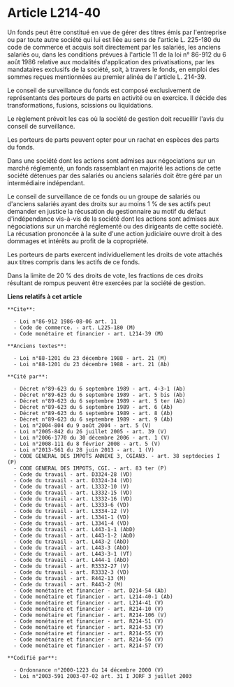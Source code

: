 # Article L214-40

Un fonds peut être constitué en vue de gérer des titres émis par l'entreprise ou par toute autre société qui lui est liée au
sens de l'article L. 225-180 du code de commerce et acquis soit directement par les salariés, les anciens salariés ou, dans
les conditions prévues à l'article 11 de la loi n° 86-912 du 6 août 1986 relative aux modalités d'application des
privatisations, par les mandataires exclusifs de la société, soit, à travers le fonds, en emploi des sommes reçues
mentionnées au premier alinéa de l'article L. 214-39.

Le conseil de surveillance du fonds est composé exclusivement de représentants des porteurs de parts en activité ou en
exercice. Il décide des transformations, fusions, scissions ou liquidations.

Le règlement prévoit les cas où la société de gestion doit recueillir l'avis du conseil de surveillance.

Les porteurs de parts peuvent opter pour un rachat en espèces des parts du fonds.

Dans une société dont les actions sont admises aux négociations sur un marché réglementé, un fonds rassemblant en majorité
les actions de cette société détenues par des salariés ou anciens salariés doit être géré par un intermédiaire indépendant.

Le conseil de surveillance de ce fonds ou un groupe de salariés ou d'anciens salariés ayant des droits sur au moins 1 % de
ses actifs peut demander en justice la récusation du gestionnaire au motif du défaut d'indépendance vis-à-vis de la société
dont les actions sont admises aux négociations sur un marché réglementé ou des dirigeants de cette société. La récusation
prononcée à la suite d'une action judiciaire ouvre droit à des dommages et intérêts au profit de la copropriété.

Les porteurs de parts exercent individuellement les droits de vote attachés aux titres compris dans les actifs de ce fonds.

Dans la limite de 20 % des droits de vote, les fractions de ces droits résultant de rompus peuvent être exercées par la
société de gestion.

**Liens relatifs à cet article**

	**Cite**:

	  - Loi n°86-912 1986-08-06 art. 11
	  - Code de commerce. - art. L225-180 (M)
	  - Code monétaire et financier - art. L214-39 (M)

	**Anciens textes**:

	  - Loi n°88-1201 du 23 décembre 1988 - art. 21 (M)
	  - Loi n°88-1201 du 23 décembre 1988 - art. 21 (Ab)

	**Cité par**:

	  - Décret n°89-623 du 6 septembre 1989 - art. 4-3-1 (Ab)
	  - Décret n°89-623 du 6 septembre 1989 - art. 5 bis (Ab)
	  - Décret n°89-623 du 6 septembre 1989 - art. 5 ter (Ab)
	  - Décret n°89-623 du 6 septembre 1989 - art. 6 (Ab)
	  - Décret n°89-623 du 6 septembre 1989 - art. 8 (Ab)
	  - Décret n°89-623 du 6 septembre 1989 - art. 9 (Ab)
	  - Loi n°2004-804 du 9 août 2004 - art. 5 (V)
	  - Loi n°2005-842 du 26 juillet 2005 - art. 39 (V)
	  - Loi n°2006-1770 du 30 décembre 2006 - art. 1 (V)
	  - Loi n°2008-111 du 8 février 2008 - art. 5 (V)
	  - Loi n°2013-561 du 28 juin 2013 - art. 1 (V)
	  - CODE GENERAL DES IMPOTS ANNEXE 3, CGIAN3. - art. 38 septdecies I (P)
	  - CODE GENERAL DES IMPOTS, CGI. - art. 83 ter (P)
	  - Code du travail - art. D3324-28 (VD)
	  - Code du travail - art. D3324-34 (VD)
	  - Code du travail - art. L3332-10 (V)
	  - Code du travail - art. L3332-15 (VD)
	  - Code du travail - art. L3332-16 (VD)
	  - Code du travail - art. L3333-6 (VD)
	  - Code du travail - art. L3334-12 (V)
	  - Code du travail - art. L3341-1 (VD)
	  - Code du travail - art. L3341-4 (VD)
	  - Code du travail - art. L443-1-1 (AbD)
	  - Code du travail - art. L443-1-2 (AbD)
	  - Code du travail - art. L443-2 (AbD)
	  - Code du travail - art. L443-3 (AbD)
	  - Code du travail - art. L443-3-1 (VT)
	  - Code du travail - art. L444-1 (AbD)
	  - Code du travail - art. R3332-27 (V)
	  - Code du travail - art. R3332-3 (VD)
	  - Code du travail - art. R442-13 (M)
	  - Code du travail - art. R443-2 (M)
	  - Code monétaire et financier - art. D214-54 (Ab)
	  - Code monétaire et financier - art. L214-40-1 (Ab)
	  - Code monétaire et financier - art. L214-41 (V)
	  - Code monétaire et financier - art. R214-10 (V)
	  - Code monétaire et financier - art. R214-106 (V)
	  - Code monétaire et financier - art. R214-51 (V)
	  - Code monétaire et financier - art. R214-53 (V)
	  - Code monétaire et financier - art. R214-55 (V)
	  - Code monétaire et financier - art. R214-56 (V)
	  - Code monétaire et financier - art. R214-57 (V)

	**Codifié par**:

	  - Ordonnance n°2000-1223 du 14 décembre 2000 (V)
	  - Loi n°2003-591 2003-07-02 art. 31 I JORF 3 juillet 2003
